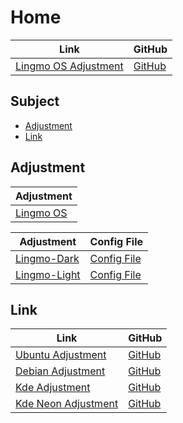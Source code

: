 

# Home

| Link | GitHub |
| ---- | ------ |
| [Lingmo OS Adjustment](https://samwhelp.github.io/lingmo-adjustment/) | [GitHub](https://github.com/samwhelp/lingmo-adjustment) |




## Subject

* [Adjustment](#adjustment)
* [Link](#link)




## Adjustment

| Adjustment |
| ---------- |
| [Lingmo OS](https://github.com/samwhelp/lingmo-adjustment/tree/main/prototype/main) |


| Adjustment | Config File |
| ---------- | ----------- |
| [Lingmo-Dark](https://github.com/samwhelp/lingmo-adjustment/tree/main/prototype/main/lingmo-config/locale/en_us/Lingmo-Dark) | [Config File](https://github.com/samwhelp/lingmo-adjustment/tree/main/prototype/main/lingmo-config/locale/en_us/Lingmo-Dark/asset/overlay/etc/skel/.config) |
| [Lingmo-Light](https://github.com/samwhelp/lingmo-adjustment/tree/main/prototype/main/lingmo-config/locale/en_us/Lingmo-Light) | [Config File](https://github.com/samwhelp/lingmo-adjustment/tree/main/prototype/main/lingmo-config/locale/en_us/Lingmo-Light/asset/overlay/etc/skel/.config) |




## Link

| Link | GitHub |
| ---- | ------ |
| [Ubuntu Adjustment](https://samwhelp.github.io/ubuntu-adjustment/) | [GitHub](https://github.com/samwhelp/ubuntu-adjustment) |
| [Debian Adjustment](https://samwhelp.github.io/debian-adjustment/) | [GitHub](https://github.com/samwhelp/debian-adjustment) |
| [Kde Adjustment](https://samwhelp.github.io/kde-adjustment/) | [GitHub](https://github.com/samwhelp/kde-adjustment) |
| [Kde Neon Adjustment](https://samwhelp.github.io/kde-neon-adjustment/) | [GitHub](https://github.com/samwhelp/kde-neon-adjustment) |
